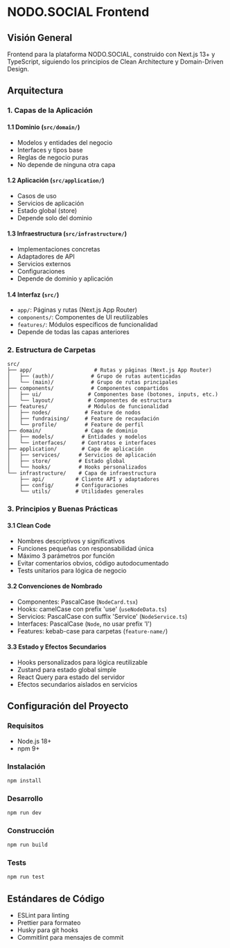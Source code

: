 # NODO.SOCIAL Frontend

## Visión General
Frontend para la plataforma NODO.SOCIAL, construido con Next.js 13+ y TypeScript, siguiendo los principios de Clean Architecture y Domain-Driven Design.

## Arquitectura

### 1. Capas de la Aplicación

#### 1.1 Dominio (`src/domain/`)
- Modelos y entidades del negocio
- Interfaces y tipos base
- Reglas de negocio puras
- No depende de ninguna otra capa

#### 1.2 Aplicación (`src/application/`)
- Casos de uso
- Servicios de aplicación
- Estado global (store)
- Depende solo del dominio

#### 1.3 Infraestructura (`src/infrastructure/`)
- Implementaciones concretas
- Adaptadores de API
- Servicios externos
- Configuraciones
- Depende de dominio y aplicación

#### 1.4 Interfaz (`src/`)
- `app/`: Páginas y rutas (Next.js App Router)
- `components/`: Componentes de UI reutilizables
- `features/`: Módulos específicos de funcionalidad
- Depende de todas las capas anteriores

### 2. Estructura de Carpetas
```
src/
├── app/                    # Rutas y páginas (Next.js App Router)
│   ├── (auth)/            # Grupo de rutas autenticadas
│   └── (main)/            # Grupo de rutas principales
├── components/            # Componentes compartidos
│   ├── ui/               # Componentes base (botones, inputs, etc.)
│   └── layout/           # Componentes de estructura
├── features/             # Módulos de funcionalidad
│   ├── nodes/           # Feature de nodos
│   ├── fundraising/     # Feature de recaudación
│   └── profile/         # Feature de perfil
├── domain/              # Capa de dominio
│   ├── models/         # Entidades y modelos
│   └── interfaces/     # Contratos e interfaces
├── application/        # Capa de aplicación
│   ├── services/      # Servicios de aplicación
│   ├── store/         # Estado global
│   └── hooks/         # Hooks personalizados
└── infrastructure/    # Capa de infraestructura
    ├── api/          # Cliente API y adaptadores
    ├── config/       # Configuraciones
    └── utils/        # Utilidades generales
```

### 3. Principios y Buenas Prácticas

#### 3.1 Clean Code
- Nombres descriptivos y significativos
- Funciones pequeñas con responsabilidad única
- Máximo 3 parámetros por función
- Evitar comentarios obvios, código autodocumentado
- Tests unitarios para lógica de negocio

#### 3.2 Convenciones de Nombrado
- Componentes: PascalCase (`NodeCard.tsx`)
- Hooks: camelCase con prefix 'use' (`useNodeData.ts`)
- Servicios: PascalCase con suffix 'Service' (`NodeService.ts`)
- Interfaces: PascalCase (`Node`, no usar prefix 'I')
- Features: kebab-case para carpetas (`feature-name/`)

#### 3.3 Estado y Efectos Secundarios
- Hooks personalizados para lógica reutilizable
- Zustand para estado global simple
- React Query para estado del servidor
- Efectos secundarios aislados en servicios

## Configuración del Proyecto

### Requisitos
- Node.js 18+
- npm 9+

### Instalación
```bash
npm install
```

### Desarrollo
```bash
npm run dev
```

### Construcción
```bash
npm run build
```

### Tests
```bash
npm run test
```

## Estándares de Código
- ESLint para linting
- Prettier para formateo
- Husky para git hooks
- Commitlint para mensajes de commit

